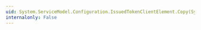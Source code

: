 ```yaml
---
uid: System.ServiceModel.Configuration.IssuedTokenClientElement.Copy(System.ServiceModel.Configuration.IssuedTokenClientElement)
internalonly: False
---
```

